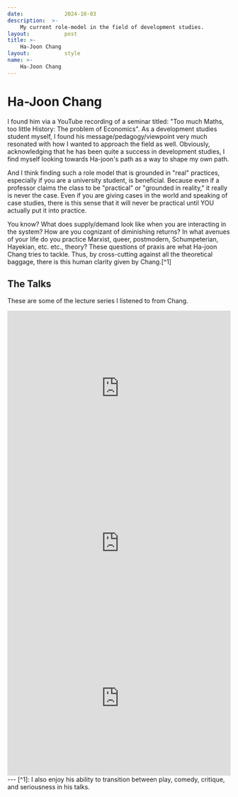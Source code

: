```yaml
---
date:             2024-10-03
description:  >-
    My current role-model in the field of development studies.
layout:           post
title: >-
    Ha-Joon Chang 
layout:           style
name: >-
    Ha-Joon Chang    
---
```



# Ha-Joon Chang

I found him via a YouTube recording of a seminar titled: "Too much Maths, too little History: The problem of Economics". As a development studies student myself, I found his message/pedagogy/viewpoint very much resonated with how I wanted to approach the field as well. Obviously, acknowledging that he has been quite a success in development studies, I find myself looking towards Ha-joon's path as a way to shape my own path. 

And I think finding such a role model that is grounded in "real" practices, especially if you are a university student, is beneficial. Because even if a professor claims the class to be "practical" or "grounded in reality," it really is never the case. Even if you are giving cases in the world and speaking of case studies, there is this sense that it will never be practical until YOU actually put it into practice. 

You know? What does supply/demand look like when you are interacting in the system? How are you cognizant of diminishing returns? In what avenues of your life do you practice Marxist, queer, postmodern, Schumpeterian, Hayekian, etc. etc., theory? These questions of praxis are what Ha-joon Chang tries to tackle. Thus, by cross-cutting against all the theoretical baggage, there is this human clarity given by Chang.[^1]

## The Talks 

These are some of the lecture series I listened to from Chang.

<iframe width="100%" height="350" src="https://www.youtube.com/embed/6rXBBqMmIP8?si=R52R977359zZWmN4&amp;start=1723" title="YouTube video player" frameborder="0" allow="accelerometer; autoplay; clipboard-write; encrypted-media; gyroscope; picture-in-picture; web-share" referrerpolicy="strict-origin-when-cross-origin" allowfullscreen></iframe>

<iframe width="100%" height="350" src="https://www.youtube.com/embed/-XvfD3TYzkg?si=PdXysWpdRR2N_dHl&amp;" title="YouTube video player" frameborder="0" allow="accelerometer; autoplay; clipboard-write; encrypted-media; gyroscope; picture-in-picture; web-share" referrerpolicy="strict-origin-when-cross-origin" allowfullscreen></iframe>

<iframe width="100%" height="350" src="https://www.youtube.com/embed/whVf5tuVbus?si=a3jyoQEnwweEQRhn&amp;" title="YouTube video player" frameborder="0" allow="accelerometer; autoplay; clipboard-write; encrypted-media; gyroscope; picture-in-picture; web-share" referrerpolicy="strict-origin-when-cross-origin" allowfullscreen></iframe>

<br/>
---
[^1]: I also enjoy his ability to transition between play, comedy, critique, and seriousness in his talks.